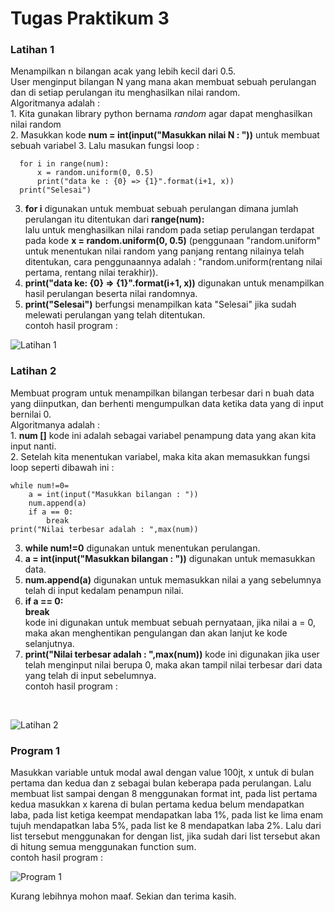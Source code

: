 <h1> Tugas Praktikum 3 </h1>
  <h3> Latihan 1 </h3>
    <p> Menampilkan n bilangan acak yang lebih kecil dari 0.5. </br>
    User menginput bilangan N yang mana akan membuat sebuah perulangan dan di setiap perulangan itu menghasilkan nilai random. </br>
    Algoritmanya adalah : </br>
    1. Kita gunakan library python bernama <em>random</em> agar dapat menghasilkan nilai random </br>
    2. Masukkan kode <b>num = int(input("Masukkan nilai N : "))</b> untuk membuat sebuah variabel
    3. Lalu masukan fungsi loop : </br>
    
      for i in range(num):
          x = random.uniform(0, 0.5)
          print("data ke : {0} => {1}".format(i+1, x))
      print("Selesai")
    
   3. <b>for i</b> digunakan untuk membuat sebuah perulangan dimana jumlah perulangan itu ditentukan dari <b>range(num):</b></br>
   lalu untuk menghasilkan nilai random pada setiap perulangan terdapat pada kode <b>x = random.uniform(0, 0.5)</b> (penggunaan "random.uniform" untuk menentukan nilai random yang panjang rentang nilainya telah ditentukan, cara penggunaannya adalah : "random.uniform(rentang nilai pertama, rentang nilai terakhir)).</br>  
   4. <b>print("data ke: {0} => {1}".format(i+1, x))</b> digunakan untuk menampilkan hasil perulangan beserta nilai randomnya. </br>
   5. <b>print("Selesai")</b> berfungsi menampilkan kata "Selesai" jika sudah melewati perulangan yang telah ditentukan.</br>
   contoh hasil program : </p>
   
   ![Latihan 1](https://user-images.githubusercontent.com/24362384/68924489-8d563900-07b3-11ea-8615-768ce60a769a.PNG)

  <h3> Latihan 2 </h3>
    <p> Membuat program untuk menampilkan bilangan terbesar dari n buah data yang diinputkan, dan berhenti mengumpulkan data ketika data yang di input bernilai 0. </br>
    Algoritmanya adalah : </br>
    1. <b>num []</b> kode ini adalah sebagai variabel penampung data yang akan kita input nanti. </br>
    2. Setelah kita menentukan variabel, maka kita akan memasukkan fungsi loop seperti dibawah ini : </br>
    
    while num!=0=
        a = int(input("Masukkan bilangan : "))
        num.append(a)
        if a == 0:
            break
    print("Nilai terbesar adalah : ",max(num))
    
   3. <b>while num!=0</b> digunakan untuk menentukan perulangan. </br>
   4. <b>a = int(input("Masukkan bilangan : "))</b> digunakan untuk memasukkan data. </br>
   5. <b>num.append(a)</b> digunakan untuk memasukkan nilai a yang sebelumnya telah di input kedalam penampun nilai. </br>
   6. <b>if a == 0: </b></br>
      <b>break</b></br>
      kode ini digunakan untuk membuat sebuah pernyataan, jika nilai a = 0, maka akan menghentikan pengulangan dan akan lanjut ke kode selanjutnya. </br>
   7. <b>print("Nilai terbesar adalah : ",max(num))</b> kode ini digunakan jika user telah menginput nilai berupa 0, maka akan tampil nilai terbesar dari data yang telah di input sebelumnya. </br>
   contoh hasil program : </p></br>
   
   ![Latihan 2](https://user-images.githubusercontent.com/24362384/68925863-b2987680-07b6-11ea-91c2-79f9a8aed950.PNG)
   
   <h3> Program 1 </h3>
   <p>Masukkan variable untuk modal awal dengan value 100jt, x untuk di bulan pertama dan kedua dan z sebagai bulan keberapa pada perulangan. Lalu membuat list sampai dengan 8 menggunakan format int, pada list pertama kedua masukkan x karena di bulan pertama kedua belum mendapatkan laba, pada list ketiga keempat mendapatkan laba 1%, pada list ke lima enam tujuh mendapatkan laba 5%, pada list ke 8 mendapatkan laba 2%. Lalu dari list tersebut menggunakan for dengan list, jika sudah dari list tersebut akan di hitung semua menggunakan function sum. </br>
   contoh hasil program : </br>
   
   ![Program 1](https://user-images.githubusercontent.com/24362384/68926095-4407e880-07b7-11ea-8e20-eb0e4fd5e476.PNG)
  
  <p> Kurang lebihnya mohon maaf. Sekian dan terima kasih. </p>
